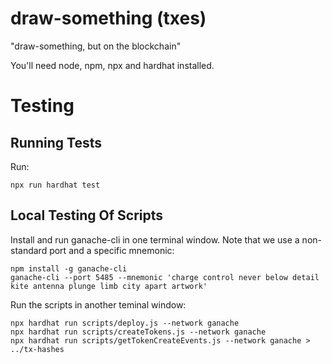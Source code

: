 draw-something (txes)
=====================

"draw-something, but on the blockchain"

You'll need node, npm, npx and hardhat installed.


Testing
=======

Running Tests
-------------

Run:

``` shell
npx run hardhat test
```

Local Testing Of Scripts
------------------------

Install and run ganache-cli in one terminal window.
Note that we use a non-standard port and a specific mnemonic:

``` shell
npm install -g ganache-cli
ganache-cli --port 5485 --mnemonic 'charge control never below detail kite antenna plunge limb city apart artwork'
```

Run the scripts in another teminal window:

``` shell
npx hardhat run scripts/deploy.js --network ganache
npx hardhat run scripts/createTokens.js --network ganache
npx hardhat run scripts/getTokenCreateEvents.js --network ganache > ../tx-hashes
```
